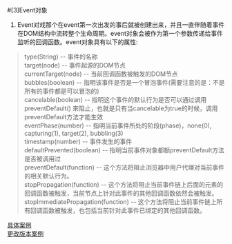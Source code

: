 #[3]Event对象
1. Event对戏那个在event第一次出发的事后就被创建出来，并且一直伴随着事件在DOM结构中流转整个生命周期。event对象会被作为第一个参数传递给事件监听的回调函数。event对象具有以下的属性:  

> type(String)        -- 事件的名称  
  target(node)        -- 事件起源的DOM节点   
  currentTarget(node) -- 当前回调函数被触发的DOM节点  
  bubbles(boolean)    -- 指明该事件是否是一个冒泡事件(需要注意的是：不是所有的事件都是可以冒泡的)  
  cancelable(boolean) -- 指明这个事件的默认行为是否可以通过调用preventDefault()  來阻止，也就是只有当cancelable为true的时候，调用preventDefault方法才能生效  
  eventPhase(number)  -- 指明当前事件所处的阶段(phase)，none(0), capturing(1), target(2), bubbling(3)  
  timestamp(number)   -- 事件发生的事件  
  defaultPrevented(boolean) -- 指明当前事件对象都额preventDefault方法是否被调用过  
  preventDefault(function)  -- 这个方法将阻止浏览器中用户代理对当前事件的相关默认行为。  
  stopPropagation(function) -- 这个方法将阻止当前事件链上后面的元素的回调函数被触发，当前节点上针对此事件的其他回调函数依然会被触发。  
  stopImmediatePropagation(function) -- 这个方法将阻止当前事件链上所有回调函数被触发，也包括当前针对此事件已绑定的其他回调函数。     

[具体案例](http://jsfiddle.net/Louis_Tsang/vovnpLga/)  
[更改版本案例](http://jsfiddle.net/Louis_Tsang/vovnpLga/1/)  
